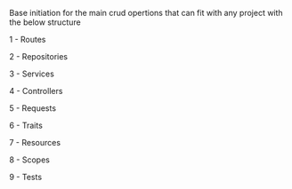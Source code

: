 Base initiation for the main crud opertions that can fit with any project with the below structure

1 - Routes

2 - Repositories

3 - Services

4 - Controllers

5 - Requests

6 - Traits

7 - Resources

8 - Scopes

9 - Tests

